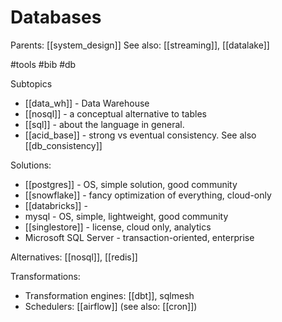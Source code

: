 # Databases

Parents: [[system_design]]
See also: [[streaming]], [[datalake]]

#tools #bib #db


Subtopics
* [[data_wh]] - Data Warehouse
* [[nosql]] - a conceptual alternative to tables
* [[sql]] - about the language in general.
* [[acid_base]] - strong vs eventual consistency. See also [[db_consistency]]

 Solutions:
* [[postgres]] - OS, simple solution, good community
* [[snowflake]] - fancy optimization of everything, cloud-only
* [[databricks]] - 
* mysql - OS, simple, lightweight, good community
* [[singlestore]] - license, cloud only, analytics
* Microsoft SQL Server - transaction-oriented, enterprise

Alternatives: [[nosql]], [[redis]]

Transformations:
* Transformation engines: [[dbt]], sqlmesh
* Schedulers: [[airflow]] (see also: [[cron]])
